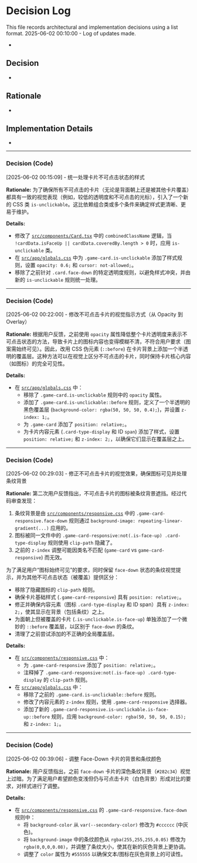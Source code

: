# Decision Log

This file records architectural and implementation decisions using a list format.
2025-06-02 00:10:00 - Log of updates made.

*

## Decision

*

## Rationale

*

## Implementation Details

*
---
### Decision (Code)
[2025-06-02 00:15:09] - 统一处理卡片不可点击状态的样式

**Rationale:**
为了确保所有不可点击的卡片（无论是背面朝上还是被其他卡片覆盖）都具有一致的视觉表现（例如，较低的透明度和不可点击的光标），引入了一个新的 CSS 类 `is-unclickable`。这比依赖组合类或多个条件来确定样式更清晰、更易于维护。

**Details:**
- 修改了 [`src/components/Card.tsx`](src/components/Card.tsx) 中的 `combinedClassName` 逻辑，当 `!cardData.isFaceUp || cardData.coveredBy.length > 0` 时，应用 `is-unclickable` 类。
- 在 [`src/app/globals.css`](src/app/globals.css) 中为 `.game-card.is-unclickable` 添加了样式规则，设置 `opacity: 0.6;` 和 `cursor: not-allowed;`。
- 移除了之前针对 `.card.face-down` 的特定透明度规则，以避免样式冲突，并由新的 `is-unclickable` 规则统一处理。
---
### Decision (Code)
[2025-06-02 00:22:00] - 修改不可点击卡片的视觉指示方式（从 Opacity 到 Overlay）

**Rationale:**
根据用户反馈，之前使用 `opacity` 属性降低整个卡片透明度来表示不可点击状态的方法，导致卡片上的图标内容也变得模糊不清，不符合用户要求（图案需始终可见）。因此，改用 CSS 伪元素 (`::before`) 在卡片背景上添加一个半透明的覆盖层。这种方法可以在视觉上区分不可点击的卡片，同时保持卡片核心内容（如图标）的完全可见性。

**Details:**
- 在 [`src/app/globals.css`](src/app/globals.css) 中：
    - 移除了 `.game-card.is-unclickable` 规则中的 `opacity` 属性。
    - 添加了 `.game-card.is-unclickable::before` 规则，定义了一个半透明的黑色覆盖层 (`background-color: rgba(50, 50, 50, 0.4);`)，并设置 `z-index: 1;`。
    - 为 `.game-card` 添加了 `position: relative;`。
    - 为卡片内容元素 (`.card-type-display` 和 ID `span`) 添加了样式，设置 `position: relative;` 和 `z-index: 2;`，以确保它们显示在覆盖层之上。
---
### Decision (Code)
[2025-06-02 00:29:03] - 修正不可点击卡片的视觉效果，确保图标可见并处理条纹背景

**Rationale:**
第二次用户反馈指出，不可点击卡片的图标被条纹背景遮挡。经过代码审查发现：
1. 条纹背景是由 [`src/components/responsive.css`](src/components/responsive.css) 中的 `.game-card-responsive.face-down` 规则通过 `background-image: repeating-linear-gradient(...)` 应用的。
2. 图标被同一文件中的 `.game-card-responsive:not(.is-face-up) .card-type-display` 规则使用 `clip-path` 隐藏了。
3. 之前的 `z-index` 调整可能因类名不匹配 (`game-card` vs `game-card-responsive`) 而无效。

为了满足用户“图标始终可见”的要求，同时保留 `face-down` 状态的条纹视觉提示，并为其他不可点击状态（被覆盖）提供区分：
- 移除了隐藏图标的 `clip-path` 规则。
- 确保卡片基础样式 (`.game-card-responsive`) 具有 `position: relative;`。
- 修正并确保内容元素（图标 `.card-type-display` 和 ID span）具有 `z-index: 2;`，使其显示在背景（包括条纹）之上。
- 为面朝上但被覆盖的卡片 (`.is-unclickable.is-face-up`) 单独添加了一个微妙的 `::before` 覆盖层，以区别于 `face-down` 的条纹。
- 清理了之前尝试添加的不正确的全局覆盖层。

**Details:**
- 在 [`src/components/responsive.css`](src/components/responsive.css) 中：
    - 为 `.game-card-responsive` 添加了 `position: relative;`。
    - 注释掉了 `.game-card-responsive:not(.is-face-up) .card-type-display` 的 `clip-path` 规则。
- 在 [`src/app/globals.css`](src/app/globals.css) 中：
    - 移除了之前的 `.game-card.is-unclickable::before` 规则。
    - 修改了内容元素的 `z-index` 规则，使用 `.game-card-responsive` 选择器。
    - 添加了新的 `.game-card-responsive.is-unclickable.is-face-up::before` 规则，应用 `background-color: rgba(50, 50, 50, 0.15);` 和 `z-index: 1;`。
---
### Decision (Code)
[2025-06-02 00:39:06] - 调整 Face-Down 卡片的背景和条纹颜色

**Rationale:**
用户反馈指出，之前 `face-down` 卡片的深色条纹背景（`#282c34`）视觉上过暗。为了满足用户希望颜色变浅但仍与可点击卡片（白色背景）形成对比的要求，对样式进行了调整。

**Details:**
- 在 [`src/components/responsive.css`](src/components/responsive.css) 的 `.game-card-responsive.face-down` 规则中：
    - 将 `background-color` 从 `var(--secondary-color)` 修改为 `#cccccc` (中灰色)。
    - 将 `background-image` 中的条纹颜色从 `rgba(255,255,255,0.05)` 修改为 `rgba(0,0,0,0.08)`，并调整了条纹大小，使其在新的灰色背景上更协调。
    - 调整了 `color` 属性为 `#555555` 以确保文本/图标在灰色背景上的可读性。